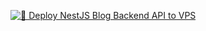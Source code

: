 [![🚀 Deploy NestJS Blog Backend API to VPS](https://github.com/Jayala101/finalproject/actions/workflows/deploy.yml/badge.svg?branch=main)](https://github.com/Jayala101/finalproject/actions/workflows/deploy.yml)
